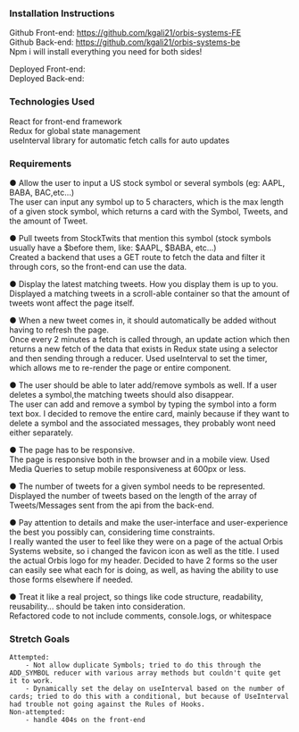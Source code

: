 ### Installation Instructions
Github Front-end: https://github.com/kgali21/orbis-systems-FE  
Github Back-end: https://github.com/kgali21/orbis-systems-be  
Npm i will install everything you need for both sides!  

Deployed Front-end:  
Deployed Back-end:  

### Technologies Used

React for front-end framework  
Redux for global state management  
useInterval library for automatic fetch calls for auto updates  

### Requirements

● Allow the user to input a US stock symbol or several symbols (eg: AAPL, BABA, BAC,etc...)  
    The user can input any symbol up to 5 characters, which is the max length of a given stock symbol, which returns a card with the Symbol, Tweets, and the amount of Tweet.  

● Pull tweets from StockTwits that mention this symbol (stock symbols usually have a $before them, like: $AAPL, $BABA, etc...)  
    Created a backend that uses a GET route to fetch the data and filter it through cors, so the front-end can use the data.  

● Display the latest matching tweets. How you display them is up to you.  
    Displayed a matching tweets in a scroll-able container so that the amount of tweets wont affect the page itself.  

● When a new tweet comes in, it should automatically be added without having to refresh the page.  
    Once every 2 minutes a fetch is called through, an update action which then returns a new fetch of the data that exists in Redux state using a selector and then sending through a reducer. Used useInterval to set the timer, which allows me to re-render the page or entire component.  

● The user should be able to later add/remove symbols as well. If a user deletes a symbol,the matching tweets should also disappear.  
    The user can add and remove a symbol by typing the symbol into a form text box. I decided to remove the entire card, mainly because if they want to delete a symbol and the associated messages, they probably wont need either separately.  

● The page has to be responsive.  
    The page is responsive both in the browser and in a mobile view. Used Media Queries to setup mobile responsiveness at 600px or less.  

● The number of tweets for a given symbol needs to be represented.  
    Displayed the number of tweets based on the length of the array of Tweets/Messages sent from the api from the back-end.  

● Pay attention to details and make the user-interface and user-experience the best you possibly can, considering time constraints.  
    I really wanted the user to feel like they were on a page of the actual Orbis Systems website, so i changed the favicon icon as well as the title. I used the actual Orbis logo for my header. Decided to have 2 forms so the user can easily see what each for is doing, as well, as having the ability to use those forms elsewhere if needed.  

● Treat it like a real project, so things like code structure, readability, reusability... should be taken into consideration.  
    Refactored code to not include comments, console.logs, or whitespace

### Stretch Goals
    Attempted:
        - Not allow duplicate Symbols; tried to do this through the ADD_SYMBOL reducer with various array methods but couldn't quite get it to work.
        - Dynamically set the delay on useInterval based on the number of cards; tried to do this with a conditional, but because of UseInterval had trouble not going against the Rules of Hooks.
    Non-attempted:
        - handle 404s on the front-end

